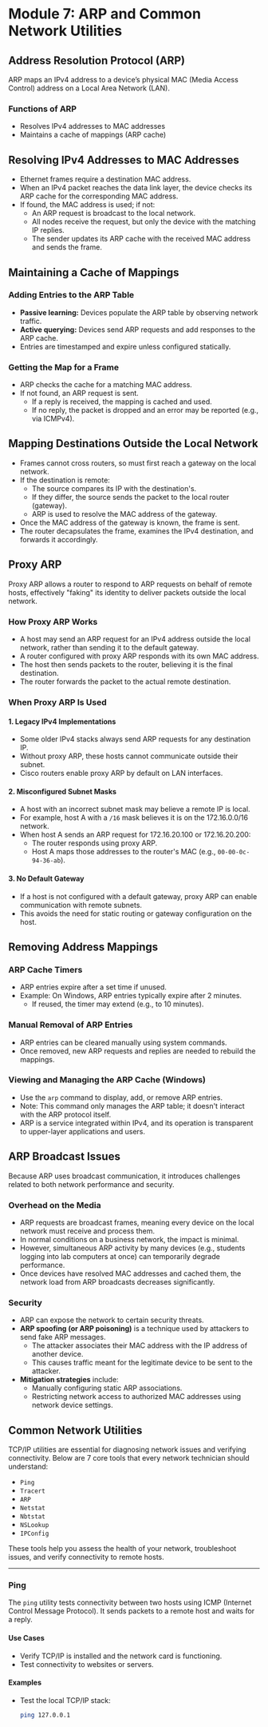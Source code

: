 # Module 7: ARP and Common Network Utilities

## Address Resolution Protocol (ARP)

ARP maps an IPv4 address to a device’s physical MAC (Media Access Control) address on a Local Area Network (LAN).

### Functions of ARP

- Resolves IPv4 addresses to MAC addresses
- Maintains a cache of mappings (ARP cache)

## Resolving IPv4 Addresses to MAC Addresses

- Ethernet frames require a destination MAC address.
- When an IPv4 packet reaches the data link layer, the device checks its ARP cache for the corresponding MAC address.
- If found, the MAC address is used; if not:
  - An ARP request is broadcast to the local network.
  - All nodes receive the request, but only the device with the matching IP replies.
  - The sender updates its ARP cache with the received MAC address and sends the frame.

## Maintaining a Cache of Mappings

### Adding Entries to the ARP Table

- **Passive learning:** Devices populate the ARP table by observing network traffic.
- **Active querying:** Devices send ARP requests and add responses to the ARP cache.
- Entries are timestamped and expire unless configured statically.

### Getting the Map for a Frame

- ARP checks the cache for a matching MAC address.
- If not found, an ARP request is sent.
  - If a reply is received, the mapping is cached and used.
  - If no reply, the packet is dropped and an error may be reported (e.g., via ICMPv4).

## Mapping Destinations Outside the Local Network

- Frames cannot cross routers, so must first reach a gateway on the local network.
- If the destination is remote:
  - The source compares its IP with the destination's.
  - If they differ, the source sends the packet to the local router (gateway).
  - ARP is used to resolve the MAC address of the gateway.
- Once the MAC address of the gateway is known, the frame is sent.
- The router decapsulates the frame, examines the IPv4 destination, and forwards it accordingly.

## Proxy ARP

Proxy ARP allows a router to respond to ARP requests on behalf of remote hosts, effectively "faking" its identity to deliver packets outside the local network.

### How Proxy ARP Works

- A host may send an ARP request for an IPv4 address outside the local network, rather than sending it to the default gateway.
- A router configured with proxy ARP responds with its own MAC address.
- The host then sends packets to the router, believing it is the final destination.
- The router forwards the packet to the actual remote destination.

### When Proxy ARP Is Used

#### 1. Legacy IPv4 Implementations

- Some older IPv4 stacks always send ARP requests for any destination IP.
- Without proxy ARP, these hosts cannot communicate outside their subnet.
- Cisco routers enable proxy ARP by default on LAN interfaces.

#### 2. Misconfigured Subnet Masks

- A host with an incorrect subnet mask may believe a remote IP is local.
- For example, host A with a `/16` mask believes it is on the 172.16.0.0/16 network.
- When host A sends an ARP request for 172.16.20.100 or 172.16.20.200:
  - The router responds using proxy ARP.
  - Host A maps those addresses to the router's MAC (e.g., `00-00-0c-94-36-ab`).

#### 3. No Default Gateway

- If a host is not configured with a default gateway, proxy ARP can enable communication with remote subnets.
- This avoids the need for static routing or gateway configuration on the host.

## Removing Address Mappings

### ARP Cache Timers

- ARP entries expire after a set time if unused.
- Example: On Windows, ARP entries typically expire after 2 minutes.
  - If reused, the timer may extend (e.g., to 10 minutes).

### Manual Removal of ARP Entries

- ARP entries can be cleared manually using system commands.
- Once removed, new ARP requests and replies are needed to rebuild the mappings.

### Viewing and Managing the ARP Cache (Windows)

- Use the `arp` command to display, add, or remove ARP entries.
- Note: This command only manages the ARP table; it doesn't interact with the ARP protocol itself.
- ARP is a service integrated within IPv4, and its operation is transparent to upper-layer applications and users.

## ARP Broadcast Issues

Because ARP uses broadcast communication, it introduces challenges related to both network performance and security.

### Overhead on the Media

- ARP requests are broadcast frames, meaning every device on the local network must receive and process them.
- In normal conditions on a business network, the impact is minimal.
- However, simultaneous ARP activity by many devices (e.g., students logging into lab computers at once) can temporarily degrade performance.
- Once devices have resolved MAC addresses and cached them, the network load from ARP broadcasts decreases significantly.

### Security

- ARP can expose the network to certain security threats.
- **ARP spoofing (or ARP poisoning)** is a technique used by attackers to send fake ARP messages.
  - The attacker associates their MAC address with the IP address of another device.
  - This causes traffic meant for the legitimate device to be sent to the attacker.
- **Mitigation strategies** include:
  - Manually configuring static ARP associations.
  - Restricting network access to authorized MAC addresses using network device settings.

## Common Network Utilities

TCP/IP utilities are essential for diagnosing network issues and verifying connectivity. Below are 7 core tools that every network technician should understand:

- `Ping`
- `Tracert`
- `ARP`
- `Netstat`
- `Nbtstat`
- `NSLookup`
- `IPConfig`

These tools help you assess the health of your network, troubleshoot issues, and verify connectivity to remote hosts.

---

### Ping

The `ping` utility tests connectivity between two hosts using ICMP (Internet Control Message Protocol). It sends packets to a remote host and waits for a reply.

#### Use Cases
- Verify TCP/IP is installed and the network card is functioning.
- Test connectivity to websites or servers.

#### Examples

- Test the local TCP/IP stack:
  ```sh
  ping 127.0.0.1


